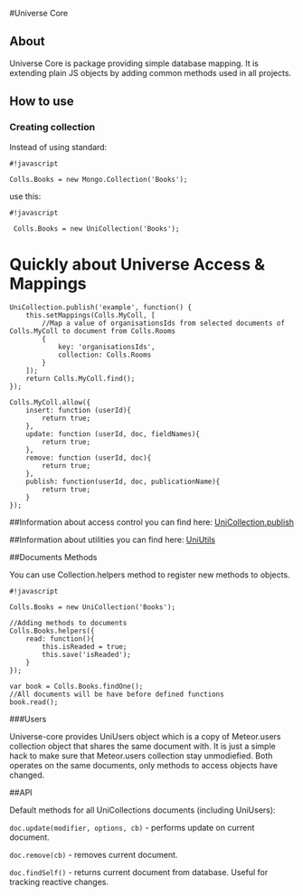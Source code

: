#Universe Core

## About

Universe Core is package providing simple database mapping. It is extending plain JS objects by adding common methods used in all projects.
## How to use

### Creating collection
Instead of using standard:
```
#!javascript

Colls.Books = new Mongo.Collection('Books');
```

use this:
```
#!javascript

 Colls.Books = new UniCollection('Books');
```

# Quickly about Universe Access & Mappings
```
UniCollection.publish('example', function() {
    this.setMappings(Colls.MyColl, [
        //Map a value of organisationsIds from selected documents of Colls.MyColl to document from Colls.Rooms
        {
            key: 'organisationsIds',
            collection: Colls.Rooms
        }
    ]);
    return Colls.MyColl.find();
});

Colls.MyColl.allow({
    insert: function (userId){
        return true;
    },
    update: function (userId, doc, fieldNames){
        return true;
    },
    remove: function (userId, doc){
        return true;
    },
    publish: function(userId, doc, publicationName){
        return true;
    }
});
```
##Information about access control you can find here: [UniCollection.publish](access/README.md)

##Information about utilities you can find here: [UniUtils](utilities/README.md)


##Documents Methods

You can use Collection.helpers method to register new methods to objects.

```
#!javascript

Colls.Books = new UniCollection('Books');

//Adding methods to documents
Colls.Books.helpers({
    read: function(){
        this.isReaded = true;
        this.save('isReaded');
    }
});

var book = Colls.Books.findOne();
//All documents will be have before defined functions
book.read();
```

###Users

Universe-core provides UniUsers object which is a copy of Meteor.users collection object that shares the same document with. It is just a simple hack to make sure that Meteor.users collection stay unmodiefied. Both operates on the same documents, only methods to access objects have changed.

##API

Default methods for all UniCollections documents (including UniUsers):

```doc.update(modifier, options, cb)``` - performs update on current document.

```doc.remove(cb)``` - removes current document.

```doc.findSelf()``` - returns current document from database. Useful for tracking reactive changes.



